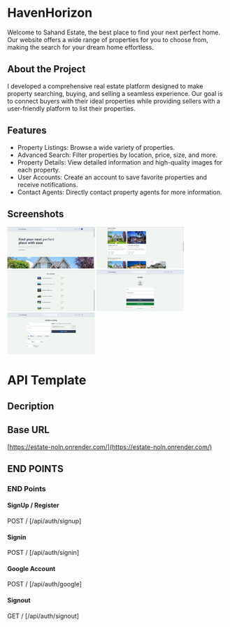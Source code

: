 # HavenHorizon

<p>Welcome to Sahand Estate, the best place to find your next perfect home. Our website offers a wide range of properties for you to choose from, making the search for your dream home effortless.</p>

## About the Project

<p>I developed a comprehensive real estate platform designed to make property searching, buying, and selling a seamless experience. Our goal is to connect buyers with their ideal properties while providing sellers with a user-friendly platform to list their properties.</p>

## Features

- Property Listings: Browse a wide variety of properties.
- Advanced Search: Filter properties by location, price, size, and more.
- Property Details: View detailed information and high-quality images for each property.
- User Accounts: Create an account to save favorite properties and receive notifications.
- Contact Agents: Directly contact property agents for more information.

## Screenshots

<img src="./ScreenShots/i3ucsvci.h32.png" alt="Alt text" width="200"/>
<img src="./ScreenShots/ska0bhj0.zvm.png" alt="Alt text" width="200"/>
<img src="./ScreenShots/gaddnkda.jzu.png" alt="Alt text" width="200"/>
<img src="./ScreenShots/13wdsu2z.dxs.png" alt="Alt text" width="200"/>
<img src="./ScreenShots/nvtf5fqy.4rr.png" alt="Alt text" width="200"/>

# API Template

## Decription

## Base URL

[https://estate-noln.onrender.com/](https://estate-noln.onrender.com/)

## END POINTS

### END Points

#### SignUp / Register

POST / [/api/auth/signup]

#### Signin

POST / [/api/auth/signin]

#### Google Account

POST / [/api/auth/google]

#### Signout

GET / [/api/auth/signout]


<!-- /api/user

/api/listing -->